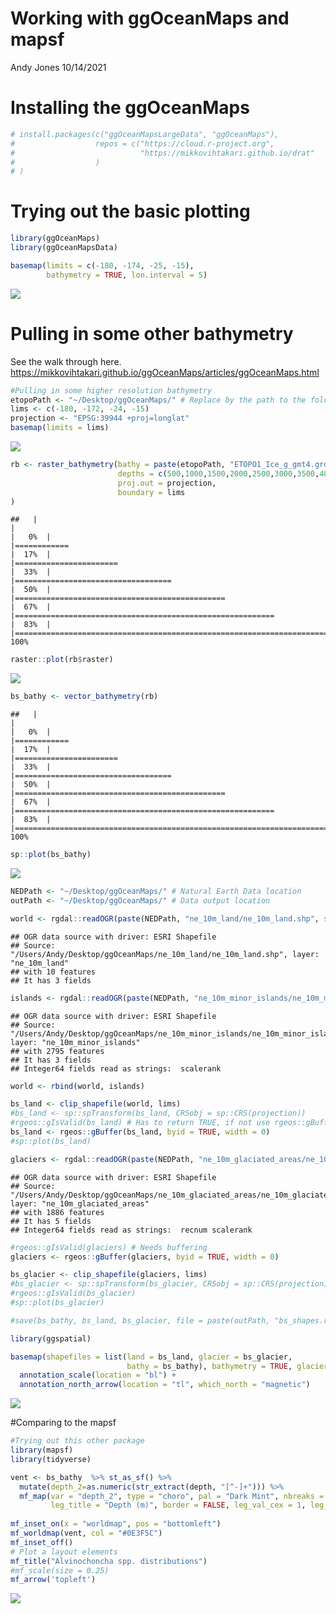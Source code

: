 Working with ggOceanMaps and mapsf
================
Andy Jones
10/14/2021

# Installing the ggOceanMaps

``` r
# install.packages(c("ggOceanMapsLargeData", "ggOceanMaps"), 
#                  repos = c("https://cloud.r-project.org",
#                            "https://mikkovihtakari.github.io/drat"
#                  )
# )
```

# Trying out the basic plotting

``` r
library(ggOceanMaps)
library(ggOceanMapsData)

basemap(limits = c(-180, -174, -25, -15),
        bathymetry = TRUE, lon.interval = 5)
```

![](Figs/unnamed-chunk-2-1.png)<!-- -->

# Pulling in some other bathymetry

See the walk through here.
<https://mikkovihtakari.github.io/ggOceanMaps/articles/ggOceanMaps.html>

``` r
#Pulling in some higher resolution bathymetry 
etopoPath <- "~/Desktop/ggOceanMaps/" # Replace by the path to the folder where the ETOPO1 grd file is located.
lims <- c(-180, -172, -24, -15)
projection <- "EPSG:39944 +proj=longlat"
basemap(limits = lims)
```

![](Figs/unnamed-chunk-3-1.png)<!-- -->

``` r
rb <- raster_bathymetry(bathy = paste(etopoPath, "ETOPO1_Ice_g_gmt4.grd", sep = "/"),
                        depths = c(500,1000,1500,2000,2500,3000,3500,4000,4500,5000), 
                        proj.out = projection, 
                        boundary = lims
)
```

    ##   |                                                                              |                                                                      |   0%  |                                                                              |============                                                          |  17%  |                                                                              |=======================                                               |  33%  |                                                                              |===================================                                   |  50%  |                                                                              |===============================================                       |  67%  |                                                                              |==========================================================            |  83%  |                                                                              |======================================================================| 100%

``` r
raster::plot(rb$raster)
```

![](Figs/unnamed-chunk-3-2.png)<!-- -->

``` r
bs_bathy <- vector_bathymetry(rb)
```

    ##   |                                                                              |                                                                      |   0%  |                                                                              |============                                                          |  17%  |                                                                              |=======================                                               |  33%  |                                                                              |===================================                                   |  50%  |                                                                              |===============================================                       |  67%  |                                                                              |==========================================================            |  83%  |                                                                              |======================================================================| 100%

``` r
sp::plot(bs_bathy)
```

![](Figs/unnamed-chunk-3-3.png)<!-- -->

``` r
NEDPath <- "~/Desktop/ggOceanMaps/" # Natural Earth Data location
outPath <- "~/Desktop/ggOceanMaps/" # Data output location

world <- rgdal::readOGR(paste(NEDPath, "ne_10m_land/ne_10m_land.shp", sep = "/"))
```

    ## OGR data source with driver: ESRI Shapefile 
    ## Source: "/Users/Andy/Desktop/ggOceanMaps/ne_10m_land/ne_10m_land.shp", layer: "ne_10m_land"
    ## with 10 features
    ## It has 3 fields

``` r
islands <- rgdal::readOGR(paste(NEDPath, "ne_10m_minor_islands/ne_10m_minor_islands.shp", sep = "/"))
```

    ## OGR data source with driver: ESRI Shapefile 
    ## Source: "/Users/Andy/Desktop/ggOceanMaps/ne_10m_minor_islands/ne_10m_minor_islands.shp", layer: "ne_10m_minor_islands"
    ## with 2795 features
    ## It has 3 fields
    ## Integer64 fields read as strings:  scalerank

``` r
world <- rbind(world, islands)

bs_land <- clip_shapefile(world, lims)
#bs_land <- sp::spTransform(bs_land, CRSobj = sp::CRS(projection))
#rgeos::gIsValid(bs_land) # Has to return TRUE, if not use rgeos::gBuffer
bs_land <- rgeos::gBuffer(bs_land, byid = TRUE, width = 0)
#sp::plot(bs_land)

glaciers <- rgdal::readOGR(paste(NEDPath, "ne_10m_glaciated_areas/ne_10m_glaciated_areas.shp", sep = "/"))
```

    ## OGR data source with driver: ESRI Shapefile 
    ## Source: "/Users/Andy/Desktop/ggOceanMaps/ne_10m_glaciated_areas/ne_10m_glaciated_areas.shp", layer: "ne_10m_glaciated_areas"
    ## with 1886 features
    ## It has 5 fields
    ## Integer64 fields read as strings:  recnum scalerank

``` r
#rgeos::gIsValid(glaciers) # Needs buffering
glaciers <- rgeos::gBuffer(glaciers, byid = TRUE, width = 0)

bs_glacier <- clip_shapefile(glaciers, lims)
#bs_glacier <- sp::spTransform(bs_glacier, CRSobj = sp::CRS(projection))
#rgeos::gIsValid(bs_glacier)
#sp::plot(bs_glacier)
```

``` r
#save(bs_bathy, bs_land, bs_glacier, file = paste(outPath, "bs_shapes.rda", sep = "/"), compress = "xz")

library(ggspatial)

basemap(shapefiles = list(land = bs_land, glacier = bs_glacier,
                          bathy = bs_bathy), bathymetry = TRUE, glaciers = TRUE) +
  annotation_scale(location = "bl") + 
  annotation_north_arrow(location = "tl", which_north = "magnetic")
```

![](Figs/unnamed-chunk-5-1.png)<!-- -->

\#Comparing to the mapsf

``` r
#Trying out this other package
library(mapsf)
library(tidyverse)

vent <- bs_bathy  %>% st_as_sf() %>% 
  mutate(depth_2=as.numeric(str_extract(depth, "[^-]+"))) %>%
  mf_map(var = "depth_2", type = "choro", pal = "Dark Mint", nbreaks = 9, leg_val_rnd = -2,
         leg_title = "Depth (m)", border = FALSE, leg_val_cex = 1, leg_pos = "topright")
 
mf_inset_on(x = "worldmap", pos = "bottomleft")
mf_worldmap(vent, col = "#0E3F5C")
mf_inset_off()
# Plot a layout elements
mf_title("Alvinochoncha spp. distributions")
#mf_scale(size = 0.25)
mf_arrow('topleft')
```

![](Figs/unnamed-chunk-6-1.png)<!-- -->
